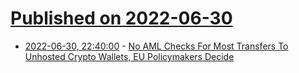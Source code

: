 # [Published on 2022-06-30](index.md)

* [2022-06-30, 22:40:00](https://slashdot.org/story/22/06/30/2046249/no-aml-checks-for-most-transfers-to-unhosted-crypto-wallets-eu-policymakers-decide?utm_source=rss1.0mainlinkanon&utm_medium=feed) - [No AML Checks For Most Transfers To Unhosted Crypto Wallets, EU Policymakers Decide](https://slashdot.org/story/22/06/30/2046249/no-aml-checks-for-most-transfers-to-unhosted-crypto-wallets-eu-policymakers-decide?utm_source=rss1.0mainlinkanon&utm_medium=feed)
